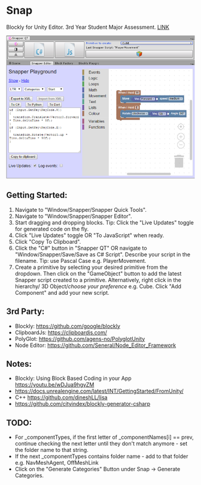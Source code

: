 # Snap
Blockly for Unity Editor.
3rd Year Student Major Assessment. [LINK](https://github.com/DavidAzouz29/Snap)

![Alt tag](/meta/SnapperEditor.png?raw=true "Snapper Editor")

## Getting Started:
1) Navigate to "Window/Snapper/Snapper Quick Tools".
2) Navigate to "Window/Snapper/Snapper Editor".
3) Start dragging and dropping blocks. Tip: Click the "Live Updates" toggle for generated code on the fly.
4) Click "Live Updates" toggle OR "To JavaScript" when ready.
5) Click "Copy To Clipboard".
6) Click the "C#" button in "Snapper QT" OR navigate to "Window/Snapper/Save/Save as C# Script". Describe your script in the filename. Tip: use Pascal Case e.g. PlayerMovement.
7) Create a primitive by selecting your desired primitive from the dropdown. Then click on the "GameObject" button to add the latest Snapper script created to a primitive. Alternatively, right click in the hierarchy/ 3D Object/*choose your preference* e.g. Cube. Click "Add Component" and add your new script.

## 3rd Party:
- Blockly: https://github.com/google/blockly 
- ClipboardJs: https://clipboardjs.com/
- PolyGlot: https://github.com/agens-no/PolyglotUnity 
- Node Editor: https://github.com/Seneral/Node_Editor_Framework

## Notes:
- Blockly: Using Block Based Coding in your App https://youtu.be/wDJua9hgyZM
- https://docs.unrealengine.com/latest/INT/GettingStarted/FromUnity/
- C++ https://github.com/dineshLL/lisa
- https://github.com/cityindex/blockly-generator-csharp

## TODO:
- For _componentTypes, if the first letter of _componentNames[i] == prev, 
continue checking the next letter until they don't match anymore - set the folder name to that string.
- If the next _componentTypes contains folder name - add to that folder e.g. NavMeshAgent, OffMeshLink
- Click on the "Generate Categories" Button under Snap -> Generate Categories.
